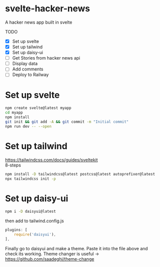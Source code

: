 # svelte-hacker-news

A hacker news app built in svelte

TODO

- [x] Set up svelte
- [x] Set up tailwind
- [x] Set up daisy-ui
- [ ] Get Stories from hacker news api
- [ ] Display data
- [ ] Add comments
- [ ] Deploy to Railway

# Set up svelte

```bash
npm create svelte@latest myapp
cd myapp
npm install
git init && git add -A && git commit -m "Initial commit"
npm run dev -- --open
```

# Set up tailwind

https://tailwindcss.com/docs/guides/sveltekit  
8-steps

```bash
npm install -D tailwindcss@latest postcss@latest autoprefixer@latest
npx tailwindcss init -p
```

# Set up daisy-ui

```bash
npm i -D daisyui@latest
```

then add to tailwind.config.js

```js
plugins: [
    require('daisyui'),
],
```

Finally go to daisyui and make a theme. Paste it into the file above and check its working.
Theme changer is useful -> https://github.com/saadeghi/theme-change
